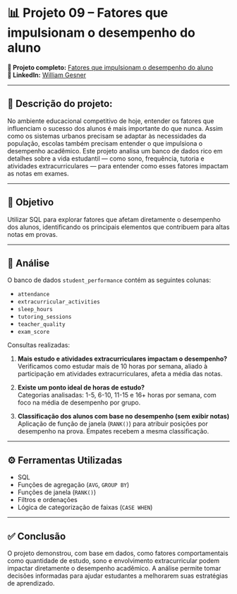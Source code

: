 # 📊 Projeto 09 – Fatores que impulsionam o desempenho do aluno
**🔗 Projeto completo:** [Fatores que impulsionam o desempenho do aluno](https://www.datacamp.com/datalab/w/ae86199f-40de-49df-8da6-bfbb48faee6f/edit)  
**👤 LinkedIn:** [William Gesner](https://www.linkedin.com/in/william-gesner/)

---
## 🧠 Descrição do projeto:
No ambiente educacional competitivo de hoje, entender os fatores que influenciam o sucesso dos alunos é mais importante do que nunca. Assim como os sistemas urbanos precisam se adaptar às necessidades da população, escolas também precisam entender o que impulsiona o desempenho acadêmico. Este projeto analisa um banco de dados rico em detalhes sobre a vida estudantil — como sono, frequência, tutoria e atividades extracurriculares — para entender como esses fatores impactam as notas em exames.

---
## 🎯 Objetivo
Utilizar SQL para explorar fatores que afetam diretamente o desempenho dos alunos, identificando os principais elementos que contribuem para altas notas em provas.

---
## 🔎 Análise
O banco de dados `student_performance` contém as seguintes colunas:
- `attendance`
- `extracurricular_activities`
- `sleep_hours`
- `tutoring_sessions`
- `teacher_quality`
- `exam_score`

Consultas realizadas:

1. **Mais estudo e atividades extracurriculares impactam o desempenho?**  
   Verificamos como estudar mais de 10 horas por semana, aliado à participação em atividades extracurriculares, afeta a média das notas.  

2. **Existe um ponto ideal de horas de estudo?**  
   Categorias analisadas: 1-5, 6-10, 11-15 e 16+ horas por semana, com foco na média de desempenho por grupo.  

3. **Classificação dos alunos com base no desempenho (sem exibir notas)**  
   Aplicação de função de janela (`RANK()`) para atribuir posições por desempenho na prova. Empates recebem a mesma classificação.  

---
## ⚙️ Ferramentas Utilizadas
- SQL
- Funções de agregação (`AVG`, `GROUP BY`)
- Funções de janela (`RANK()`)
- Filtros e ordenações
- Lógica de categorização de faixas (`CASE WHEN`)

---
## ✅ Conclusão
O projeto demonstrou, com base em dados, como fatores comportamentais como quantidade de estudo, sono e envolvimento extracurricular podem impactar diretamente o desempenho acadêmico. A análise permite tomar decisões informadas para ajudar estudantes a melhorarem suas estratégias de aprendizado.

